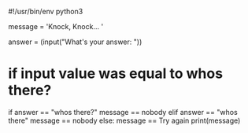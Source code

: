 #!/usr/bin/env python3
  
message = 'Knock, Knock... '

answer = (input("What's your answer: "))

# if input value was equal to whos there?
if answer == "whos there?"
    message == nobody
elif answer == "whos there"
    message == nobody
else:
    message == Try again
print(message)
